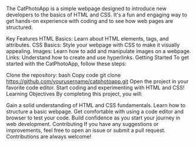 The CatPhotoApp is a simple webpage designed to introduce new developers to the basics of HTML and CSS. It's a fun and engaging way to get hands-on experience with coding and to see how web pages are structured.

Key Features
HTML Basics: Learn about HTML elements, tags, and attributes.
CSS Basics: Style your webpage with CSS to make it visually appealing.
Images: Learn how to add and manipulate images on a webpage.
Links: Understand how to create and use hyperlinks.
Getting Started
To get started with the CatPhotoApp, follow these steps:

Clone the repository:
bash
Copy code
git clone https://github.com/yourusername/catphotoapp.git
Open the project in your favorite code editor.
Start coding and experimenting with HTML and CSS!
Learning Objectives
By completing this project, you will:

Gain a solid understanding of HTML and CSS fundamentals.
Learn how to structure a basic webpage.
Get comfortable with using a code editor and browser to test your code.
Build confidence as you start your journey in web development.
Contributing
If you have any suggestions or improvements, feel free to open an issue or submit a pull request. Contributions are always welcome!
